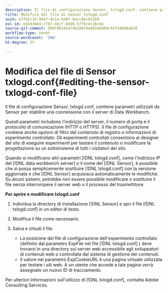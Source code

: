 ```yaml
---
description: Il file di configurazione Sensor, txlogd.conf, contiene parametri utilizzati da Sensor per stabilire una connessione con il server di Data Workbench.
title: Modifica del file di Sensor txlogd.conf
uuid: e7f41c14-9047-4e1a-be0f-8acc8ecb1160
exl-id: ed243bb4-cf87-4bcf-89d6-5ff5cec3bc6e
source-git-commit: d9df90242ef96188f4e4b5e6d04cfef196b0a628
workflow-type: tm+mt
source-wordcount: '260'
ht-degree: 3%

---
```


# Modifica del file di Sensor txlogd.conf{#editing-the-sensor-txlogd-conf-file}

Il file di configurazione Sensor, txlogd.conf, contiene parametri utilizzati da Sensor per stabilire una connessione con il server di Data Workbench.

Questi parametri includono l’indirizzo del server, il numero di porta e il protocollo di comunicazione (HTTP o HTTPS). Il file di configurazione contiene anche opzioni di filtro del contenuto di registro e informazioni di esperimento controllate. Gli esperimenti controllati consentono ai designer del sito di eseguire esperimenti per testare il contenuto o modificare la progettazione su un sottoinsieme di tutti i visitatori del sito.

Quando si modificano altri parametri [!DNL txlogd.conf], come l&#39;indirizzo IP del [!DNL data workbench server] o il nome del [!DNL Sensor], è possibile che si possa semplicemente sostituire [!DNL txlogd.conf] con la versione aggiornata e che [!DNL Sensor] acquisisca automaticamente le modifiche. Su alcuni sistemi, potrebbe non essere possibile modificare o sostituire il file senza interrompere il server web o il processo del trasmettitore.

**Per aprire e modificare txlogd.conf**

1. Individua la directory di installazione [!DNL Sensor] e apri il file [!DNL txlogd.conf] in un editor di testo.
1. Modifica il file come necessario.
1. Salva e chiudi il file.

   * La posizione del file di configurazione dell&#39;esperimento controllato (definito dal parametro ExpFile nel file [!DNL txlogd.conf] ) deve trovarsi in una directory sul server web accessibile agli sviluppatori di contenuti web o controllata dal sistema di gestione dei contenuti.
   * Il valore nel parametro ExpCookieURL è una pagina virtuale utilizzata per testare i siti web. A un utente che accede a tale pagina verrà assegnato un nuovo ID di tracciamento.

Per ulteriori informazioni sull&#39;utilizzo di [!DNL txlogd.conf], contatta Adobe Consulting Services.
